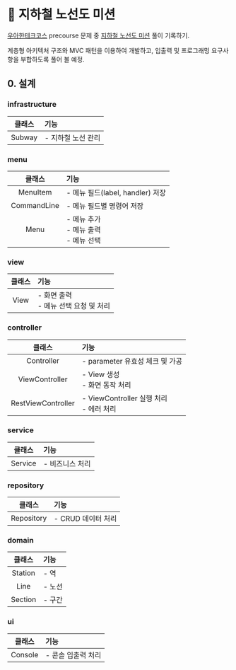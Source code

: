 # 🧐 지하철 노선도 미션

[우아한테크코스](https://github.com/woowacourse) precourse 문제
중 [지하철 노선도 미션](https://github.com/woowacourse/java-subway-map-precourse) 풀이 기록하기.

계층형 아키텍처 구조와 MVC 패턴을 이용하여 개발하고, 입출력 및 프로그래밍 요구사항을 부합하도록 풀어 볼 예정.

## 0. 설계

### infrastructure

|  클래스   | 기능          |
|:------:|:------------|
| Subway | - 지하철 노선 관리 |

### menu

|     클래스     | 기능                                |
|:-----------:|:----------------------------------|
|  MenuItem   | - 메뉴 필드(label, handler) 저장        |
| CommandLine | - 메뉴 필드별 명령어 저장                   |
|    Menu     | - 메뉴 추가<br/> - 메뉴 출력<br/> - 메뉴 선택 |

### view

| 클래스  | 기능                           |
|:----:|:-----------------------------|
| View | - 화면 출력<br/> - 메뉴 선택 요청 및 처리 |

### controller

|        클래스         | 기능                                  |
|:------------------:|:------------------------------------|
|     Controller     | - parameter 유효성 체크 및 가공             |
|   ViewController   | - View 생성<br/> - 화면 동작 처리           |
| RestViewController | - ViewController 실행 처리<br/> - 에러 처리 |

### service

|   클래스   | 기능        |
|:-------:|:----------|
| Service | - 비즈니스 처리 |

### repository

|    클래스     | 기능            |
|:----------:|:--------------|
| Repository | - CRUD 데이터 처리 |

### domain

|   클래스   | 기능   |
|:-------:|:-----|
| Station | - 역  |
|  Line   | - 노선 |
| Section | - 구간 |

### ui

|   클래스   | 기능          |
|:-------:|:------------|
| Console | - 콘솔 입출력 처리 |